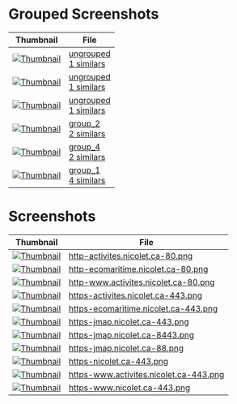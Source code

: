# Grouped Screenshots
| Thumbnail | File |
| --- | --- |
| <a href='groups_samples/1_ungrouped_https-jmap.nicolet.ca-443.png' target='_blank'><img src='groups_samples/thumbnails/1_ungrouped_https-jmap.nicolet.ca-443.png' alt='Thumbnail' /></a> | <a href='grouped/ungrouped' target='_blank'>ungrouped<br>1 similars</a> |
| <a href='groups_samples/1_ungrouped_https-jmap.nicolet.ca-8443.png' target='_blank'><img src='groups_samples/thumbnails/1_ungrouped_https-jmap.nicolet.ca-8443.png' alt='Thumbnail' /></a> | <a href='grouped/ungrouped' target='_blank'>ungrouped<br>1 similars</a> |
| <a href='groups_samples/1_ungrouped_https-jmap.nicolet.ca-88.png' target='_blank'><img src='groups_samples/thumbnails/1_ungrouped_https-jmap.nicolet.ca-88.png' alt='Thumbnail' /></a> | <a href='grouped/ungrouped' target='_blank'>ungrouped<br>1 similars</a> |
| <a href='groups_samples/2_group_2_https-nicolet.ca-443.png' target='_blank'><img src='groups_samples/thumbnails/2_group_2_https-nicolet.ca-443.png' alt='Thumbnail' /></a> | <a href='grouped/2_group_2' target='_blank'>group_2<br>2 similars</a> |
| <a href='groups_samples/2_group_4_https-ecomaritime.nicolet.ca-443.png' target='_blank'><img src='groups_samples/thumbnails/2_group_4_https-ecomaritime.nicolet.ca-443.png' alt='Thumbnail' /></a> | <a href='grouped/2_group_4' target='_blank'>group_4<br>2 similars</a> |
| <a href='groups_samples/4_group_1_http-www.activites.nicolet.ca-80.png' target='_blank'><img src='groups_samples/thumbnails/4_group_1_http-www.activites.nicolet.ca-80.png' alt='Thumbnail' /></a> | <a href='grouped/4_group_1' target='_blank'>group_1<br>4 similars</a> |

# Screenshots
| Thumbnail | File |
| --- | --- |
| <a href='screenshots/http-activites.nicolet.ca-80.png' target='_blank'><img src='screenshots/thumbnails/http-activites.nicolet.ca-80.png' alt='Thumbnail' /></a> | <a href='screenshots/http-activites.nicolet.ca-80.png' target='_blank'>http-activites.nicolet.ca-80.png</a> |
| <a href='screenshots/http-ecomaritime.nicolet.ca-80.png' target='_blank'><img src='screenshots/thumbnails/http-ecomaritime.nicolet.ca-80.png' alt='Thumbnail' /></a> | <a href='screenshots/http-ecomaritime.nicolet.ca-80.png' target='_blank'>http-ecomaritime.nicolet.ca-80.png</a> |
| <a href='screenshots/http-www.activites.nicolet.ca-80.png' target='_blank'><img src='screenshots/thumbnails/http-www.activites.nicolet.ca-80.png' alt='Thumbnail' /></a> | <a href='screenshots/http-www.activites.nicolet.ca-80.png' target='_blank'>http-www.activites.nicolet.ca-80.png</a> |
| <a href='screenshots/https-activites.nicolet.ca-443.png' target='_blank'><img src='screenshots/thumbnails/https-activites.nicolet.ca-443.png' alt='Thumbnail' /></a> | <a href='screenshots/https-activites.nicolet.ca-443.png' target='_blank'>https-activites.nicolet.ca-443.png</a> |
| <a href='screenshots/https-ecomaritime.nicolet.ca-443.png' target='_blank'><img src='screenshots/thumbnails/https-ecomaritime.nicolet.ca-443.png' alt='Thumbnail' /></a> | <a href='screenshots/https-ecomaritime.nicolet.ca-443.png' target='_blank'>https-ecomaritime.nicolet.ca-443.png</a> |
| <a href='screenshots/https-jmap.nicolet.ca-443.png' target='_blank'><img src='screenshots/thumbnails/https-jmap.nicolet.ca-443.png' alt='Thumbnail' /></a> | <a href='screenshots/https-jmap.nicolet.ca-443.png' target='_blank'>https-jmap.nicolet.ca-443.png</a> |
| <a href='screenshots/https-jmap.nicolet.ca-8443.png' target='_blank'><img src='screenshots/thumbnails/https-jmap.nicolet.ca-8443.png' alt='Thumbnail' /></a> | <a href='screenshots/https-jmap.nicolet.ca-8443.png' target='_blank'>https-jmap.nicolet.ca-8443.png</a> |
| <a href='screenshots/https-jmap.nicolet.ca-88.png' target='_blank'><img src='screenshots/thumbnails/https-jmap.nicolet.ca-88.png' alt='Thumbnail' /></a> | <a href='screenshots/https-jmap.nicolet.ca-88.png' target='_blank'>https-jmap.nicolet.ca-88.png</a> |
| <a href='screenshots/https-nicolet.ca-443.png' target='_blank'><img src='screenshots/thumbnails/https-nicolet.ca-443.png' alt='Thumbnail' /></a> | <a href='screenshots/https-nicolet.ca-443.png' target='_blank'>https-nicolet.ca-443.png</a> |
| <a href='screenshots/https-www.activites.nicolet.ca-443.png' target='_blank'><img src='screenshots/thumbnails/https-www.activites.nicolet.ca-443.png' alt='Thumbnail' /></a> | <a href='screenshots/https-www.activites.nicolet.ca-443.png' target='_blank'>https-www.activites.nicolet.ca-443.png</a> |
| <a href='screenshots/https-www.nicolet.ca-443.png' target='_blank'><img src='screenshots/thumbnails/https-www.nicolet.ca-443.png' alt='Thumbnail' /></a> | <a href='screenshots/https-www.nicolet.ca-443.png' target='_blank'>https-www.nicolet.ca-443.png</a> |
